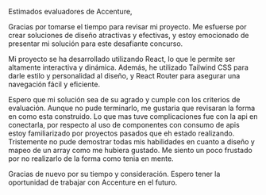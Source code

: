 Estimados evaluadores de Accenture,

Gracias por tomarse el tiempo para revisar mi proyecto. Me esfuerse por crear soluciones de diseño atractivas y efectivas, y estoy emocionado de presentar mi solución para este desafiante concurso.

Mi proyecto se ha desarrollado utilizando React, lo que le permite ser altamente interactiva y dinámica. Además, he utilizado Tailwind CSS para darle estilo y personalidad al diseño, y React Router para asegurar una navegación fácil y eficiente.

Espero que mi solución sea de su agrado y cumple con los criterios de evaluación. Aunque no pude terminarlo, me gustaria que revisaran la forma en como esta construido.
Lo que mas tuve complicaciones fue con la api en conectarla, por respecto al uso de componentes con consumo de apis estoy familiarizado por proyectos pasados que eh estado realizando. 
Tristemente no pude demostrar todas mis habilidades en cuanto a diseño y mapeo de un array como me hubiera gustado. Me siento un poco frustado por no realizarlo de la forma como tenia en mente.

Gracias de nuevo por su tiempo y consideración. Espero tener la oportunidad de trabajar con Accenture en el futuro.
